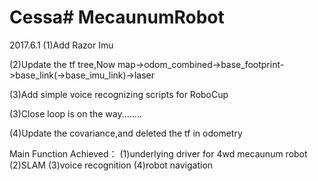 # Cessa# MecaunumRobot
2017.6.1
(1)Add Razor Imu

(2)Update the tf tree,Now map->odom_combined->base_footprint->base_link(->base_imu_link)->laser

(3)Add simple voice recognizing scripts for RoboCup 

(3)Close loop is on the way........

(4)Update the covariance,and deleted the tf in odometry

Main Function Achieved：
(1)underlying driver for 4wd mecaunum robot
(2)SLAM
(3)voice recognition
(4)robot navigation





